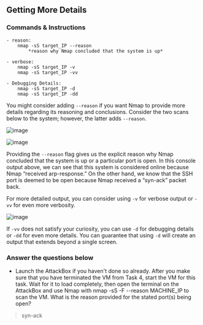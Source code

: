 ## Getting More Details 

### Commands & Instructions

	- reason:
		nmap -sS target_IP --reason
			*reason why Nmap concluded that the system is up*
			
	- verbose:
		nmap -sS target_IP -v
		nmap -sS target_IP -vv
		
	- Debugging Details:
		nmap -sS target_IP -d
		nmap -sS target_IP -dd


You might consider adding `--reason` if you want Nmap to provide more details regarding its reasoning and conclusions. Consider the two scans below to the system; however, the latter adds `--reason`.


![image](https://github.com/Taukir1515/Nmap/assets/65533124/58768879-9890-4a24-8afa-f1bab314d89b)


![image](https://github.com/Taukir1515/Nmap/assets/65533124/abbb6918-1ecb-4727-8bbe-7c20c62c188a)


Providing the `--reason` flag gives us the explicit reason why Nmap concluded that the system is up or a particular port is open. In this console output above, we can see that this system is considered online because Nmap “received arp-response.” On the other hand, we know that the SSH port is deemed to be open because Nmap received a “syn-ack” packet back.

For more detailed output, you can consider using `-v` for verbose output or `-vv` for even more verbosity.

![image](https://github.com/Taukir1515/Nmap/assets/65533124/2db627df-565b-4fa1-8978-3037bc922a47)



If `-vv` does not satisfy your curiosity, you can use `-d` for debugging details or `-dd` for even more details. You can guarantee that using `-d` will create an output that extends beyond a single screen.

### Answer the questions below

- Launch the AttackBox if you haven't done so already. After you make sure that you have terminated the VM from Task 4, start the VM for this task. Wait for it to load completely, then open the terminal on the AttackBox and use Nmap with nmap -sS -F --reason MACHINE_IP to scan the VM. What is the reason provided for the stated port(s) being open?
> syn-ack
